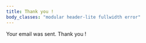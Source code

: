 ```yaml
---
title: Thank you !
body_classes: "modular header-lite fullwidth error"
---
```


Your email was sent. Thank you !
